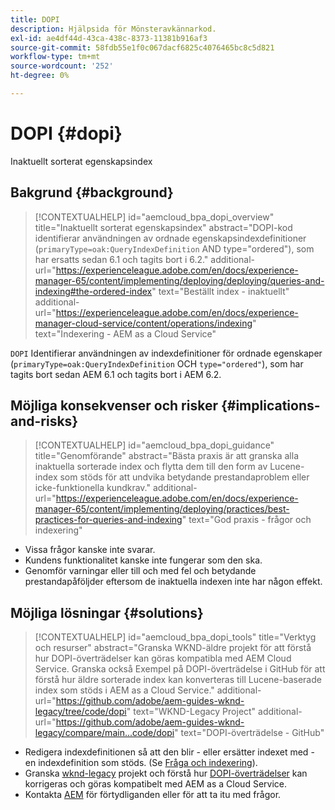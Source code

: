 ```yaml
---
title: DOPI
description: Hjälpsida för Mönsteravkännarkod.
exl-id: ae4df44d-43ca-438c-8373-11381b916af3
source-git-commit: 58fdb55e1f0c067dacf6825c4076465bc8c5d821
workflow-type: tm+mt
source-wordcount: '252'
ht-degree: 0%

---
```


# DOPI {#dopi}

Inaktuellt sorterat egenskapsindex

## Bakgrund {#background}

>[!CONTEXTUALHELP]
>id="aemcloud_bpa_dopi_overview"
>title="Inaktuellt sorterat egenskapsindex"
>abstract="DOPI-kod identifierar användningen av ordnade egenskapsindexdefinitioner (`primaryType=oak:QueryIndexDefinition` AND type=&quot;ordered&quot;), som har ersatts sedan 6.1 och tagits bort i 6.2."
>additional-url="https://experienceleague.adobe.com/en/docs/experience-manager-65/content/implementing/deploying/deploying/queries-and-indexing#the-ordered-index" text="Beställt index - inaktuellt"
>additional-url="https://experienceleague.adobe.com/en/docs/experience-manager-cloud-service/content/operations/indexing" text="Indexering - AEM as a Cloud Service"

`DOPI`  Identifierar användningen av indexdefinitioner för ordnade egenskaper (`primaryType=oak:QueryIndexDefinition` OCH `type="ordered"`), som har tagits bort sedan AEM 6.1 och tagits bort i AEM 6.2.

## Möjliga konsekvenser och risker {#implications-and-risks}

>[!CONTEXTUALHELP]
>id="aemcloud_bpa_dopi_guidance"
>title="Genomförande"
>abstract="Bästa praxis är att granska alla inaktuella sorterade index och flytta dem till den form av Lucene-index som stöds för att undvika betydande prestandaproblem eller icke-funktionella kundkrav."
>additional-url="https://experienceleague.adobe.com/en/docs/experience-manager-65/content/implementing/deploying/practices/best-practices-for-queries-and-indexing" text="God praxis - frågor och indexering"

* Vissa frågor kanske inte svarar.
* Kundens funktionalitet kanske inte fungerar som den ska.
* Genomför varningar eller till och med fel och betydande prestandapåföljder eftersom de inaktuella indexen inte har någon effekt.

## Möjliga lösningar {#solutions}

>[!CONTEXTUALHELP]
>id="aemcloud_bpa_dopi_tools"
>title="Verktyg och resurser"
>abstract="Granska WKND-äldre projekt för att förstå hur DOPI-överträdelser kan göras kompatibla med AEM Cloud Service. Granska också Exempel på DOPI-överträdelse i GitHub för att förstå hur äldre sorterade index kan konverteras till Lucene-baserade index som stöds i AEM as a Cloud Service."
>additional-url="https://github.com/adobe/aem-guides-wknd-legacy/tree/code/dopi" text="WKND-Legacy Project"
>additional-url="https://github.com/adobe/aem-guides-wknd-legacy/compare/main...code/dopi" text="DOPI-överträdelse - GitHub"

* Redigera indexdefinitionen så att den blir - eller ersätter indexet med - en indexdefinition som stöds. (Se [Fråga och indexering](https://experienceleague.adobe.com/en/docs/experience-manager-65/content/implementing/deploying/deploying/queries-and-indexing)).
* Granska [wknd-legacy](https://github.com/adobe/aem-guides-wknd-legacy/tree/code/dopi) projekt och förstå hur [DOPI-överträdelser](https://github.com/adobe/aem-guides-wknd-legacy/compare/main...code/dopi) kan korrigeras och göras kompatibelt med AEM as a Cloud Service.
* Kontakta [AEM](https://helpx.adobe.com/enterprise/using/support-for-experience-cloud.html) för förtydliganden eller för att ta itu med frågor.
